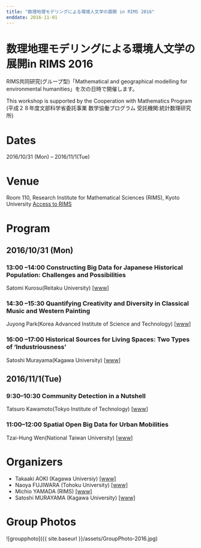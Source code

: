 ```yaml
---
title: "数理地理モデリングによる環境人文学の展開 in RIMS 2016"
enddate: 2016-11-01
---
```


# 数理地理モデリングによる環境人文学の展開in RIMS 2016

RIMS共同研究(グループ型)「Mathematical and geographical modelling for environmental humanities」を次の日時で開催します。

This workshop is supported by the Cooperation with Mathematics Program (平成２８年度文部科学省委託事業 数学協働プログラム 受託機関:統計数理研究所)

# Dates
2016/10/31 (Mon) – 2016/11/1(Tue)

# Venue
Room 110, Research Institute for Mathematical Sciences (RIMS), Kyoto University
<a href="http://www.kurims.kyoto-u.ac.jp/en/access-01.html">Access to RIMS</a> 

# Program
## 2016/10/31 (Mon)
### 13:00 &ndash;14:00 Constructing Big Data for Japanese Historical Population: Challenges and Possibilities

Satomi Kurosu(Reitaku University) [<a href="http://www.fl.reitaku-u.ac.jp/~skurosu//">www</a>]


### 14:30 &ndash;15:30	Quantifying Creativity and Diversity in Classical Music and Western Painting

Juyong Park(Korea Advanced Institute of Science and Technology) [<a href="http://entropy.kaist.ac.kr/wordpress/">www</a>]


### 16:00 &ndash;17:00	Historical Sources for Living Spaces: Two Types of ‘Industriousness’

Satoshi Murayama(Kagawa University) [<a href="http://www.hist-info-bs.net/">www</a>]


## 2016/11/1(Tue)
### 9:30&ndash;10:30 Community Detection in a Nutshell

Tatsuro Kawamoto(Tokyo Institute of Technology) [<a href="https://tatsurokawamoto.wordpress.com//">www</a>]

### 11:00&ndash;12:00 Spatial Open Big Data for Urban Mobilities
Tzai-Hung Wen(National Taiwan University) [<a href="http://homepage.ntu.edu.tw/~wenthung/">www</a>]

# Organizers
- Takaaki AOKI (Kagawa Universiy) [[www]](http://www.ed.kagawa-u.ac.jp/~aoki/)
- Naoya FUJIWARA (Tohoku University) [[www]](https://www.is.tohoku.ac.jp/jp/laboratory/list_dept/c10.html)
- Michio YAMADA (RIMS) [[www]](http://www.kurims.kyoto-u.ac.jp/en/list/YAMADA,%20Michio.html)
- Satoshi MURAYAMA (Kagawa University) [[www]](http://hist-info-bs.net/)


# Group Photos
![groupphoto]({{ site.baseurl }}/assets/GroupPhoto-2016.jpg)